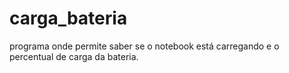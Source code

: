 ﻿# carga_bateria
 programa onde permite saber se o notebook está carregando e o percentual de carga da bateria.

